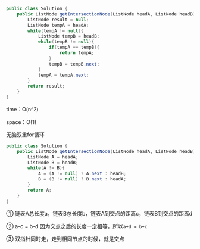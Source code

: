 ```java
public class Solution {
    public ListNode getIntersectionNode(ListNode headA, ListNode headB) {
        ListNode result = null;
        ListNode tempA = headA;
        while(tempA != null){
            ListNode tempB = headB;
            while(tempB != null){
                if(tempA == tempB){
                    return tempA;
                }
                tempB = tempB.next;
            }
            tempA = tempA.next;
        }
        return result;
    }
}
```

time：O(n^2)

space：O(1)

无脑双重for循环





```java
public class Solution {
    public ListNode getIntersectionNode(ListNode headA, ListNode headB) {
        ListNode A = headA;
        ListNode B = headB;
        while(A != B){
            A = (A != null) ? A.next : headB;
            B = (B != null) ? B.next : headA;
        }
        return A;
    }
}
```

① 链表A总长度a，链表B总长度b，链表A到交点的距离c，链表B到交点的距离d

② a-c = b-d 因为交点之后的长度一定相等，所以`a+d = b+c`

③ 双指针同时走，走到相同节点的时候，就是交点

































































